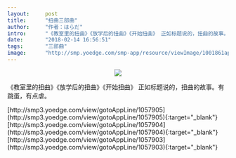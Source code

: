 ```yaml
---
layout:     post
title:      "扭曲三部曲"
author:     "作者：はらだ"
intro:      "《教室里的扭曲》《放学后的扭曲》《开始扭曲》 正如标题说的，扭曲的故事。有跳蛋，有点虐。"
date:       "2018-02-14 16:56:51"
tags:       "三部曲"
image:      "http://smp.yoedge.com/smp-app/resource/viewImage/1001861appline.png"
---
```

<div style="text-align: center">
<p><img src="http://smp.yoedge.com/smp-app/resource/viewImage/1001861appline.png"/></p>
</div>
<p class="post-meta">
<span>《教室里的扭曲》《放学后的扭曲》《开始扭曲》 正如标题说的，扭曲的故事。有跳蛋，有点虐。</span>
</p>
[http://smp3.yoedge.com/view/gotoAppLine/1057905](http://smp3.yoedge.com/view/gotoAppLine/1057905){:target="_blank"}
[http://smp3.yoedge.com/view/gotoAppLine/1057904](http://smp3.yoedge.com/view/gotoAppLine/1057904){:target="_blank"}
[http://smp3.yoedge.com/view/gotoAppLine/1057903](http://smp3.yoedge.com/view/gotoAppLine/1057903){:target="_blank"}



